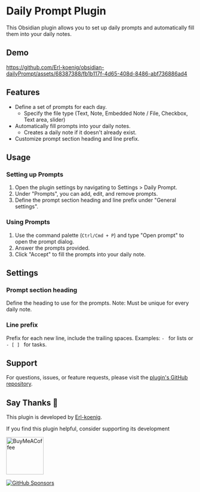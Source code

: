 # Daily Prompt Plugin

This Obsidian plugin allows you to set up daily prompts and automatically fill them into your daily notes.

## Demo

https://github.com/Erl-koenig/obsidian-dailyPrompt/assets/68387388/fb1b117f-4d65-408d-8486-abf736886ad4

## Features

-   Define a set of prompts for each day.
    -   Specify the file type (Text, Note, Embedded Note / File, Checkbox, Text area, slider)
-   Automatically fill prompts into your daily notes.
    -   Creates a daily note if it doesn't already exist.
-   Customize prompt section heading and line prefix.

## Usage

### Setting up Prompts

1. Open the plugin settings by navigating to Settings > Daily Prompt.
2. Under "Prompts", you can add, edit, and remove prompts.
3. Define the prompt section heading and line prefix under "General settings".

### Using Prompts

1. Use the command palette (`Ctrl/Cmd + P`) and type "Open prompt" to open the prompt dialog.
2. Answer the prompts provided.
3. Click "Accept" to fill the prompts into your daily note.

## Settings

### Prompt section heading

Define the heading to use for the prompts. Note: Must be unique for every daily note.

### Line prefix

Prefix for each new line, include the trailing spaces. Examples: `- ` for lists or `- [ ] ` for tasks.

## Support

For questions, issues, or feature requests, please visit the [plugin's GitHub repository](https://github.com/Erl-koenig/obsidian-dailyPrompt).

## Say Thanks 🙏

This plugin is developed by [Erl-koenig](https://github.com/Erl-koenig).

If you find this plugin helpful, consider supporting its development

[<img src="https://cdn.buymeacoffee.com/buttons/v2/default-violet.png" alt="BuyMeACoffee" width="100">](https://www.buymeacoffee.com/erlkoenig)

[![GitHub Sponsors](https://img.shields.io/github/sponsors/Erl-koenig?style=social)](https://github.com/sponsors/Erl-koenig)
